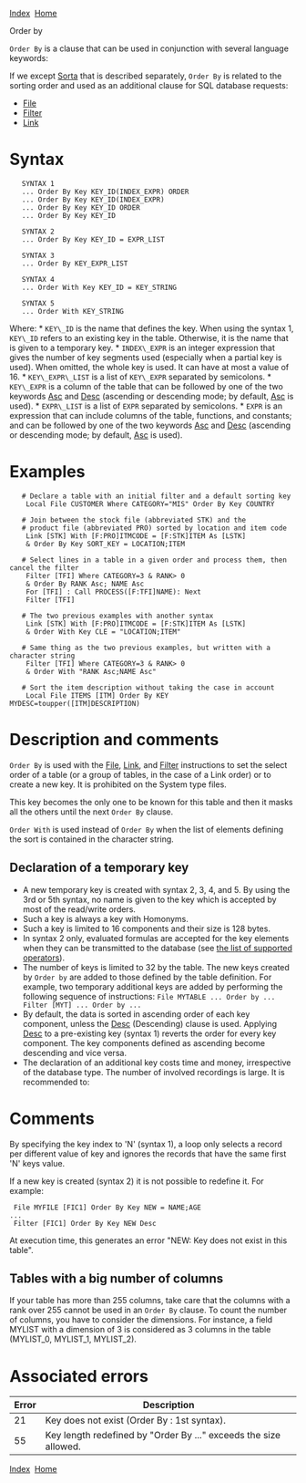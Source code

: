 [Index](index.html)  [Home](getting-started_home.html)

Order by

`Order By` is a clause that can be used in conjunction with several language keywords:

If we except [Sorta](4gl_sorta.html) that is described separately, `Order By` is related to the sorting order and used as an additional clause for SQL database requests:

* [File](4gl_file.html)
* [Filter](4gl_filter.html)
* [Link](4gl_link.html)

# Syntax

```
   SYNTAX 1
   ... Order By Key KEY_ID(INDEX_EXPR) ORDER
   ... Order By Key KEY_ID(INDEX_EXPR)
   ... Order By Key KEY_ID ORDER
   ... Order By Key KEY_ID

   SYNTAX 2
   ... Order By Key KEY_ID = EXPR_LIST

   SYNTAX 3
   ... Order By KEY_EXPR_LIST

   SYNTAX 4
   ... Order With Key KEY_ID = KEY_STRING

   SYNTAX 5
   ... Order With KEY_STRING
```

Where:
\* `KEY\_ID` is the name that defines the key. When using the syntax 1, `KEY\_ID` refers to an existing key in the table. Otherwise, it is the name that is given to a temporary key.
\* `INDEX\_EXPR` is an integer expression that gives the number of key segments used (especially when a partial key is used). When omitted, the whole key is used. It can have at most a value of 16.
\* `KEY\_EXPR\_LIST` is a list of `KEY\_EXPR` separated by semicolons.
\* `KEY\_EXPR` is a column of the table that can be followed by one of the two keywords [Asc](../4gl/asc.md) and [Desc](../4gl/desc.md) (ascending or descending mode; by default, [Asc](../4gl/asc.md) is used).
\* `EXPR\_LIST` is a list of `EXPR` separated by semicolons.
\* `EXPR` is an expression that can include columns of the table, functions, and constants; and can be followed by one of the two keywords [Asc](../4gl/asc.md) and [Desc](../4gl/desc.md) (ascending or descending mode; by default, [Asc](../4gl/asc.md) is used).

# Examples

```
   # Declare a table with an initial filter and a default sorting key
    Local File CUSTOMER Where CATEGORY="MIS" Order By Key COUNTRY

   # Join between the stock file (abbreviated STK) and the 
   # product file (abbreviated PRO) sorted by location and item code
    Link [STK] With [F:PRO]ITMCODE = [F:STK]ITEM As [LSTK]
    & Order By Key SORT_KEY = LOCATION;ITEM

   # Select lines in a table in a given order and process them, then cancel the filter
    Filter [TFI] Where CATEGORY=3 & RANK> 0
    & Order By RANK Asc; NAME Asc
    For [TFI] : Call PROCESS([F:TFI]NAME): Next
    Filter [TFI]

   # The two previous examples with another syntax
    Link [STK] With [F:PRO]ITMCODE = [F:STK]ITEM As [LSTK]
    & Order With Key CLE = "LOCATION;ITEM"

   # Same thing as the two previous examples, but written with a character string
    Filter [TFI] Where CATEGORY=3 & RANK> 0
    & Order With "RANK Asc;NAME Asc"

   # Sort the item description without taking the case in account
    Local File ITEMS [ITM] Order By KEY MYDESC=toupper([ITM]DESCRIPTION)
```

# Description and comments

`Order By` is used with the [File](4gl_file.html), [Link](4gl_link.html), and [Filter](4gl_filter.html) instructions to set the select order of a table (or a group of tables, in the case of a Link order) or to create a new key. It is prohibited on the System type files.

This key becomes the only one to be known for this table and then it masks all the others until the next `Order By` clause.

`Order With` is used instead of `Order By` when the list of elements defining the sort is contained in the character string.

## Declaration of a temporary key

* A new temporary key is created with syntax 2, 3, 4, and 5. By using the 3rd or 5th syntax, no name is given to the key which is accepted by most of the read/write orders.
* Such a key is always a key with Homonyms.
* Such a key is limited to 16 components and their size is 128 bytes.
* In syntax 2 only, evaluated formulas are accepted for the key elements when they can be transmitted to the database (see [the list of supported operators](4gl_where.html#supported_operators)).
* The number of keys is limited to 32 by the table. The new keys created by `Order by` are added to those defined by the table definition. For example, two temporary additional keys are added by performing the following sequence of instructions:
  `File MYTABLE ... Order by ...
  Filter [MYT] ... Order by ...`
* By default, the data is sorted in ascending order of each key component, unless the [Desc](4gl_desc.html) (Descending) clause is used. Applying [Desc](4gl_desc.html) to a pre-existing key (syntax 1) reverts the order for every key component. The key components defined as ascending become descending and vice versa.
* The declaration of an additional key costs time and money, irrespective of the database type. The number of involved recordings is large. It is recommended to:

# Comments

By specifying the key index to 'N' (syntax 1), a loop only selects a record per different value of key and ignores the records that have the same first 'N' keys value.

If a new key is created (syntax 2) it is not possible to redefine it. For example:

```
 File MYFILE [FIC1] Order By Key NEW = NAME;AGE
...
 Filter [FIC1] Order By Key NEW Desc
```

  
At execution time, this generates an error "NEW: Key does not exist in this table".

## Tables with a big number of columns

If your table has more than 255 columns, take care that the columns with a rank over 255 cannot be used in an `Order By` clause. To count the number of columns, you have to consider the dimensions. For instance, a field MYLIST with a dimension of 3 is considered as 3 columns in the table (MYLIST\_0, MYLIST\_1, MYLIST\_2).

# Associated errors

| Error | Description |
| --- | --- |
| 21 | Key does not exist (Order By : 1st syntax). |
| 55 | Key length redefined by "Order By ..." exceeds the size allowed. |

  

[Index](index.html)  [Home](getting-started_home.html)